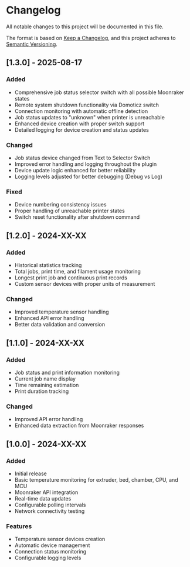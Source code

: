 # Changelog

All notable changes to this project will be documented in this file.

The format is based on [Keep a Changelog](https://keepachangelog.com/en/1.0.0/),
and this project adheres to [Semantic Versioning](https://semver.org/spec/v2.0.0.html).

## [1.3.0] - 2025-08-17

### Added
- Comprehensive job status selector switch with all possible Moonraker states
- Remote system shutdown functionality via Domoticz switch
- Connection monitoring with automatic offline detection
- Job status updates to "unknown" when printer is unreachable
- Enhanced device creation with proper switch support
- Detailed logging for device creation and status updates

### Changed
- Job status device changed from Text to Selector Switch
- Improved error handling and logging throughout the plugin
- Device update logic enhanced for better reliability
- Logging levels adjusted for better debugging (Debug vs Log)

### Fixed
- Device numbering consistency issues
- Proper handling of unreachable printer states
- Switch reset functionality after shutdown command

## [1.2.0] - 2024-XX-XX

### Added
- Historical statistics tracking
- Total jobs, print time, and filament usage monitoring
- Longest print job and continuous print records
- Custom sensor devices with proper units of measurement

### Changed
- Improved temperature sensor handling
- Enhanced API error handling
- Better data validation and conversion

## [1.1.0] - 2024-XX-XX

### Added
- Job status and print information monitoring
- Current job name display
- Time remaining estimation
- Print duration tracking

### Changed
- Improved API error handling
- Enhanced data extraction from Moonraker responses

## [1.0.0] - 2024-XX-XX

### Added
- Initial release
- Basic temperature monitoring for extruder, bed, chamber, CPU, and MCU
- Moonraker API integration
- Real-time data updates
- Configurable polling intervals
- Network connectivity testing

### Features
- Temperature sensor devices creation
- Automatic device management
- Connection status monitoring
- Configurable logging levels
